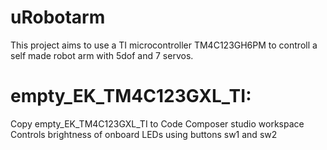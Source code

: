 # uRobotarm
This project aims to use a TI microcontroller TM4C123GH6PM to controll a self made robot arm with 5dof and 7 servos.

# empty_EK_TM4C123GXL_TI:
Copy empty_EK_TM4C123GXL_TI to Code Composer studio workspace
Controls brightness of onboard LEDs using buttons sw1 and sw2
